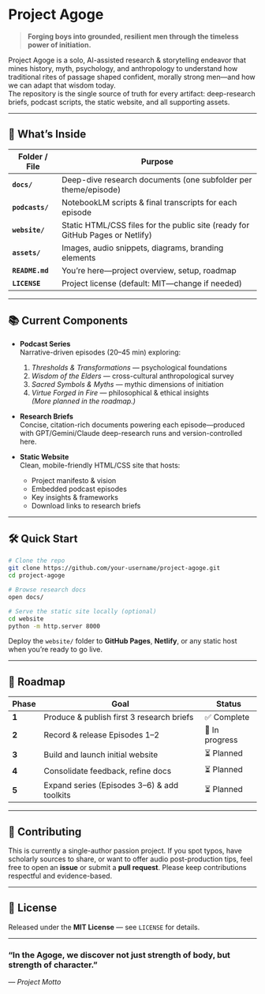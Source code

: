# Project Agoge

> **Forging boys into grounded, resilient men through the timeless power of initiation.**

Project Agoge is a solo, AI-assisted research & storytelling endeavor that mines history, myth, psychology, and anthropology to understand how traditional rites of passage shaped confident, morally strong men—and how we can adapt that wisdom today.  
The repository is the single source of truth for every artifact: deep-research briefs, podcast scripts, the static website, and all supporting assets.

---

## 🚀 What’s Inside

| Folder / File | Purpose |
|---------------|---------|
| **`docs/`** | Deep-dive research documents (one subfolder per theme/episode) |
| **`podcasts/`** | NotebookLM scripts & final transcripts for each episode |
| **`website/`** | Static HTML/CSS files for the public site (ready for GitHub Pages or Netlify) |
| **`assets/`** | Images, audio snippets, diagrams, branding elements |
| **`README.md`** | You’re here—project overview, setup, roadmap |
| **`LICENSE`** | Project license (default: MIT—change if needed) |

---

## 📚 Current Components

- **Podcast Series**  
  Narrative-driven episodes (20–45 min) exploring:
  1. *Thresholds & Transformations* — psychological foundations  
  2. *Wisdom of the Elders* — cross-cultural anthropological survey  
  3. *Sacred Symbols & Myths* — mythic dimensions of initiation  
  4. *Virtue Forged in Fire* — philosophical & ethical insights  
  *(More planned in the roadmap.)*

- **Research Briefs**  
  Concise, citation-rich documents powering each episode—produced with GPT/Gemini/Claude deep-research runs and version-controlled here.

- **Static Website**  
  Clean, mobile-friendly HTML/CSS site that hosts:
  - Project manifesto & vision
  - Embedded podcast episodes
  - Key insights & frameworks
  - Download links to research briefs

---

## 🛠️ Quick Start

```bash
# Clone the repo
git clone https://github.com/your-username/project-agoge.git
cd project-agoge

# Browse research docs
open docs/

# Serve the static site locally (optional)
cd website
python -m http.server 8000
````

Deploy the `website/` folder to **GitHub Pages**, **Netlify**, or any static host when you’re ready to go live.

---

## 🌱 Roadmap

| Phase | Goal                                        | Status         |
| ----- | ------------------------------------------- | -------------- |
| **1** | Produce & publish first 3 research briefs   | ✅ Complete     |
| **2** | Record & release Episodes 1–2               | 🔄 In progress |
| **3** | Build and launch initial website            | ⏳ Planned      |
| **4** | Consolidate feedback, refine docs           | ⏳ Planned      |
| **5** | Expand series (Episodes 3–6) & add toolkits | ⏳ Planned      |

---

## 🤝 Contributing

This is currently a single-author passion project. If you spot typos, have scholarly sources to share, or want to offer audio post-production tips, feel free to open an **issue** or submit a **pull request**.
Please keep contributions respectful and evidence-based.

---

## 📜 License

Released under the **MIT License** — see `LICENSE` for details.

---

### “In the Agoge, we discover not just strength of body, but strength of character.”

*— Project Motto*
